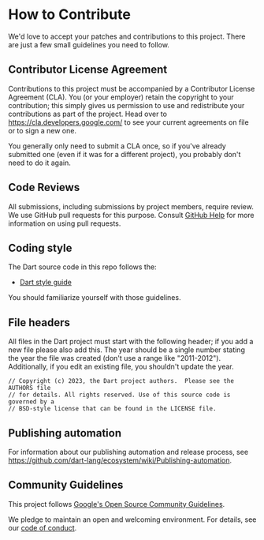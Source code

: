 # How to Contribute

We'd love to accept your patches and contributions to this project. There are
just a few small guidelines you need to follow.

## Contributor License Agreement

Contributions to this project must be accompanied by a Contributor License
Agreement (CLA). You (or your employer) retain the copyright to your
contribution; this simply gives us permission to use and redistribute your
contributions as part of the project. Head over to
<https://cla.developers.google.com/> to see your current agreements on file or
to sign a new one.

You generally only need to submit a CLA once, so if you've already submitted one
(even if it was for a different project), you probably don't need to do it
again.

## Code Reviews

All submissions, including submissions by project members, require review. We
use GitHub pull requests for this purpose. Consult
[GitHub Help](https://help.github.com/articles/about-pull-requests/) for more
information on using pull requests.

## Coding style

The Dart source code in this repo follows the:

  * [Dart style guide](https://dart.dev/guides/language/effective-dart/style)

You should familiarize yourself with those guidelines.

## File headers

All files in the Dart project must start with the following header; if you add a
new file please also add this. The year should be a single number stating the
year the file was created (don't use a range like "2011-2012"). Additionally, if
you edit an existing file, you shouldn't update the year.

    // Copyright (c) 2023, the Dart project authors.  Please see the AUTHORS file
    // for details. All rights reserved. Use of this source code is governed by a
    // BSD-style license that can be found in the LICENSE file.

## Publishing automation

For information about our publishing automation and release process, see
https://github.com/dart-lang/ecosystem/wiki/Publishing-automation.

## Community Guidelines

This project follows
[Google's Open Source Community Guidelines](https://opensource.google/conduct/).

We pledge to maintain an open and welcoming environment. For details, see our
[code of conduct](https://dart.dev/code-of-conduct).
